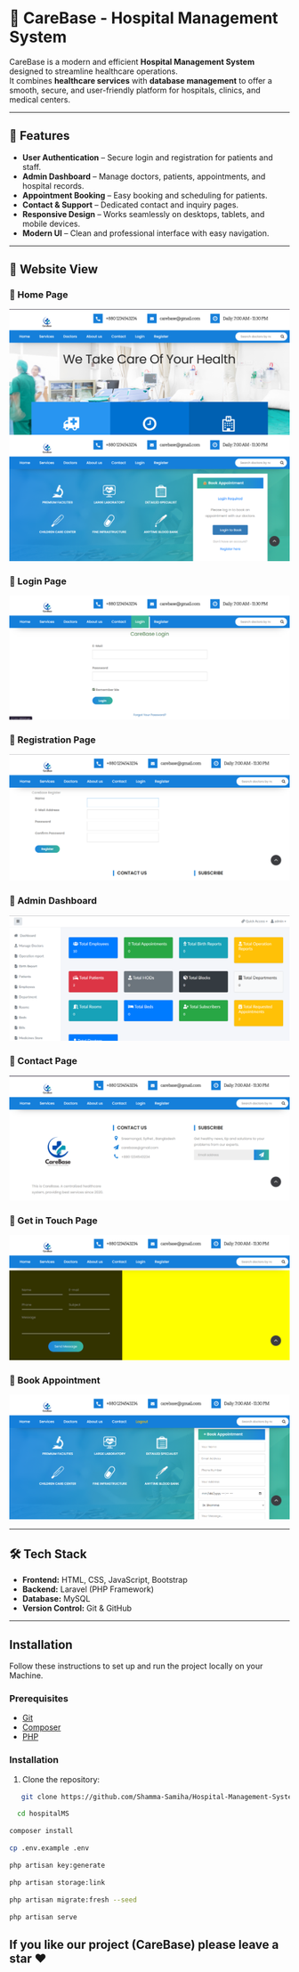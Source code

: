 # 🏥 CareBase - Hospital Management System

CareBase is a modern and efficient **Hospital Management System** designed to streamline healthcare operations.  
It combines **healthcare services** with **database management** to offer a smooth, secure, and user-friendly platform for hospitals, clinics, and medical centers.

---

## 🚀 Features

- **User Authentication** – Secure login and registration for patients and staff.
- **Admin Dashboard** – Manage doctors, patients, appointments, and hospital records.
- **Appointment Booking** – Easy booking and scheduling for patients.
- **Contact & Support** – Dedicated contact and inquiry pages.
- **Responsive Design** – Works seamlessly on desktops, tablets, and mobile devices.
- **Modern UI** – Clean and professional interface with easy navigation.

---

## 📸 Website View

### 🔹 Home Page
![Home Page](carebase_homepage.png)
![Home Page](homepage2.png)

### 🔹 Login Page
![Login Page](login_page.png)

### 🔹 Registration Page
![Registration Page](Rgistration_page.png)

### 🔹 Admin Dashboard
![Admin Dashboard](carebase_admin_dashboard.png)

### 🔹 Contact Page
![Contact Page](contact_page.png)

### 🔹 Get in Touch Page
![Get in Touch](get_in_touch.png)

### 🔹 Book Appointment
![Book Appointment](book_appoinment.png)


---

## 🛠️ Tech Stack

- **Frontend:** HTML, CSS, JavaScript, Bootstrap  
- **Backend:** Laravel (PHP Framework)  
- **Database:** MySQL  
- **Version Control:** Git & GitHub

---


## Installation

Follow these instructions to set up and run the project locally on your Machine.

### Prerequisites

- [Git](https://git-scm.com/)
- [Composer](https://getcomposer.org/)
- [PHP](https://www.php.net/)

### Installation

1. Clone the repository:

```bash
   git clone https://github.com/Shamma-Samiha/Hospital-Management-System.git
```
 ```bash
   cd hospitalMS
```

 ```bash
composer install
```
 ```bash
cp .env.example .env
```
```bash
php artisan key:generate
 ```
```bash
php artisan storage:link
```
 ```bash
 php artisan migrate:fresh --seed
```
 ```bash
 php artisan serve
```


## If you like our project (CareBase) please leave a star ❤

